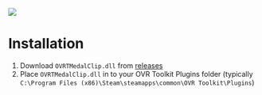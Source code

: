 ![](https://i.imgur.com/ZZRAcet.png)

# Installation
1. Download ```OVRTMedalClip.dll``` from [releases](https://github.com/geoe9/OVRT-MedalClip/releases)
2. Place ```OVRTMedalClip.dll``` in to your OVR Toolkit Plugins folder (typically ```C:\Program Files (x86)\Steam\steamapps\common\OVR Toolkit\Plugins```)
